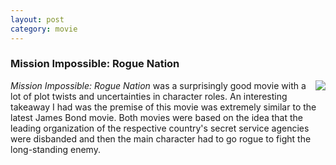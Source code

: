 ```yaml
---
layout: post
category: movie
---
```


### Mission Impossible: Rogue Nation
<img align="right" class="blog" src="https://upload.wikimedia.org/wikipedia/en/f/fb/Mission_Impossible_Rogue_Nation_poster.jpg">

*Mission Impossible: Rogue Nation* was a surprisingly good movie with a lot of
plot twists and uncertainties in character roles. An interesting takeaway I had
was the premise of this movie was extremely similar to the latest James Bond movie.
Both movies were based on the idea that the leading organization of the respective
country's secret service agencies were disbanded and then the main character had
to go rogue to fight the long-standing enemy.
